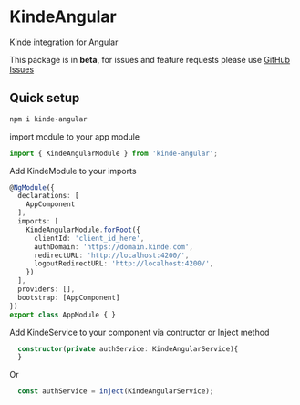 # KindeAngular

Kinde integration for Angular

This package is in **beta**, for issues and feature requests please use [GitHub Issues](https://github.com/luukhaijes/kinde-angular/issues)

## Quick setup

```bash
npm i kinde-angular
```

import module to your app module
```typescript
import { KindeAngularModule } from 'kinde-angular';
```

Add KindeModule to your imports
```typescript
@NgModule({
  declarations: [
    AppComponent
  ],
  imports: [
    KindeAngularModule.forRoot({
      clientId: 'client_id_here',
      authDomain: 'https://domain.kinde.com',
      redirectURL: 'http://localhost:4200/',
      logoutRedirectURL: 'http://localhost:4200/',
    })
  ],
  providers: [],
  bootstrap: [AppComponent]
})
export class AppModule { }
```

Add KindeService to your component via contructor or Inject method
```typescript
  constructor(private authService: KindeAngularService){
  }
```
Or
```typescript
  const authService = inject(KindeAngularService);
```
